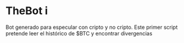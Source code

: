 # TheBot i

Bot generado para especular con cripto y no cripto.
Este primer script pretende leer el histórico de $BTC y encontrar divergencias
